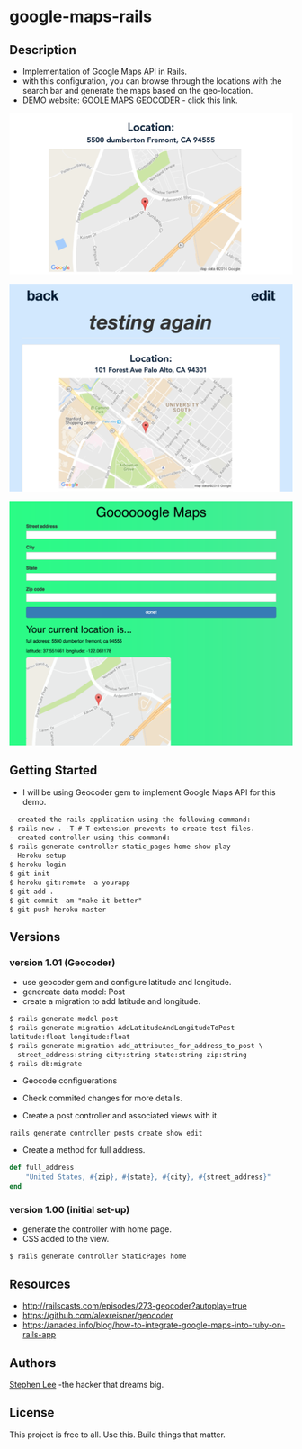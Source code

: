 # google-maps-rails

## Description
* Implementation of Google Maps API in Rails.
* with this configuration, you can browse through the locations with the search bar and generate the maps
  based on the geo-location.
* DEMO website: [GOOLE MAPS GEOCODER](https://google-maps-geocoder.herokuapp.com) - click this link.

![Alt text](/demo.png?raw=true "from my personal project")

![Alt text](/demo1.png?raw=true "from my personal project")

![Alt text](/demo2.png?raw=true "from this project")

## Getting Started
* I will be using Geocoder gem to implement Google Maps API for this demo.

```
- created the rails application using the following command:
$ rails new . -T # T extension prevents to create test files.
- created controller using this command:
$ rails generate controller static_pages home show play
- Heroku setup
$ heroku login
$ git init
$ heroku git:remote -a yourapp
$ git add .
$ git commit -am "make it better"
$ git push heroku master
```
## Versions

### version 1.01 (Geocoder)
* use geocoder gem and configure latitude and longitude.
* genereate data model: Post
* create a migration to add latitude and longitude.

```
$ rails generate model post
$ rails generate migration AddLatitudeAndLongitudeToPost latitude:float longitude:float
$ rails generate migration add_attributes_for_address_to_post \
  street_address:string city:string state:string zip:string 
$ rails db:migrate
```

* Geocode configuerations
- Check commited changes for more details.
* Create a post controller and associated views with it.

```
rails generate controller posts create show edit
```

* Create a method for full address.

```rb
def full_address
 	"United States, #{zip}, #{state}, #{city}, #{street_address}"
end
```

### version 1.00 (initial set-up)
* generate the controller with home page.
* CSS added to the view.

```
$ rails generate controller StaticPages home
```

## Resources
* http://railscasts.com/episodes/273-geocoder?autoplay=true
* https://github.com/alexreisner/geocoder
* https://anadea.info/blog/how-to-integrate-google-maps-into-ruby-on-rails-app

## Authors
[Stephen Lee](http://www.stephenslee.xyz) -the hacker that dreams big.

## License
This project is free to all. Use this. Build things that matter.
